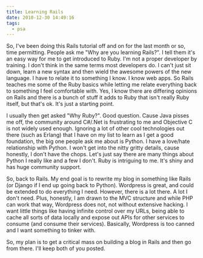 ```yaml
---
title: Learning Rails
date: 2010-12-30 14:49:16
tags:
  - psa
---
```

So, I've been doing this Rails tutorial off and on for the last month or so, time permitting. People ask me "Why are you learning Rails?". I tell them it's an easy way for me to get introduced to Ruby. I'm not a proper developer by training. I don't think in the same terms most developers do. I can't just sit down, learn a new syntax and then wield the awesome powers of the new language. I have to relate it to something I know. I know web apps. So Rails teaches me some of the Ruby basics while letting me relate everything back to something I feel comfortable with. Yes, I know there are differing opinions on Rails and there is a bunch of stuff it adds to Ruby that isn't really Ruby itself, but that's ok. It's just a starting point.

I usually then get asked "Why Ruby?". Good question. Cause Java pisses me off, the community around C#/.Net is frustrating to me and Objective C is not widely used enough. Ignoring a lot of other cool technologies out there (such as Erlang) that I have on my list to learn as I get a good foundation, the big one people ask me about is Python. I have a love/hate relationship with Python. I won't get into the nitty gritty details, cause honestly, I don't have the chops. Let's just say there are many things about Python I really like and a few I don't. Ruby is intriguing to me. It's shiny and has huge community support.

So, back to Rails. My end goal is to rewrite my blog in something like Rails (or Django if I end up going back to Python). Wordpress is great, and could be extended to do everything I need. However, there is a lot there. A lot I don't need. Plus, honestly, I am drawn to the MVC structure and while PHP can work that way, Wordpress does not, not without extensive hacking. I want little things like having infinite control over my URLs, being able to cache all sorts of data locally and expose out APIs for other services to consume (and consume their services). Basically, Wordpress is too canned and I want something to tinker with.

So, my plan is to get a critical mass on building a blog in Rails and then go from there. I'll keep both of you posted.
